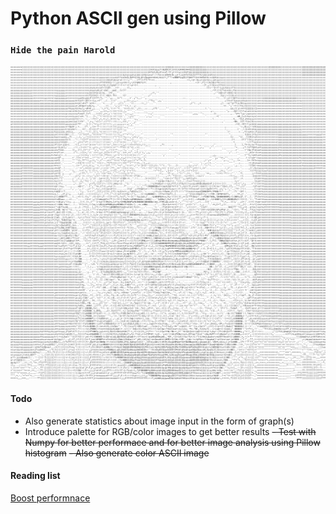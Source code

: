 # Python ASCII gen using Pillow

### `Hide the pain Harold`

![ASCII Image](./gen/image-ascii.png)

#### Todo

- Also generate statistics about image input in the form of graph(s)
- Introduce palette for RGB/color images to get better results
~~- Test with Numpy for better performace and for better image analysis
  using Pillow histogram~~
~~- Also generate color ASCII image~~


#### Reading list

[Boost performnace](https://python-pillow.org/pillow-perf/#:~:text=Starting%20with%20Pillow%203.2%20you,higher%20than%20the%20original%20PIL.)
